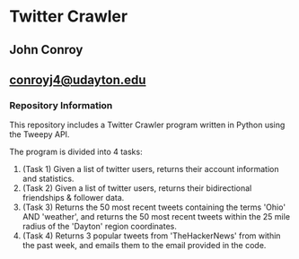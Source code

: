 # Twitter Crawler

## John Conroy
## <conroyj4@udayton.edu>

### Repository Information

This repository includes a Twitter Crawler program written in Python using the Tweepy API.

The program is divided into 4 tasks:
1. (Task 1) Given a list of twitter users, returns their account information and statistics.
2. (Task 2) Given a list of twitter users, returns their bidirectional friendships & follower data.
3. (Task 3) Returns the 50 most recent tweets containing the terms 'Ohio' AND 'weather', and returns the 50 most recent tweets within the 25 mile radius of the 'Dayton' region coordinates.
4. (Task 4) Returns 3 popular tweets from 'TheHackerNews' from within the past week, and emails them to the email provided in the code.
